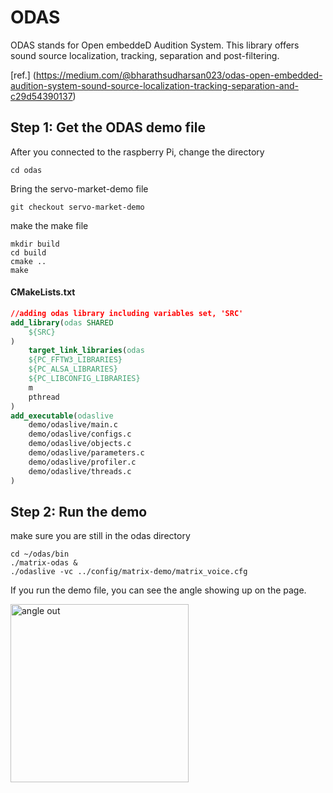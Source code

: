 # ODAS

ODAS stands for Open embeddeD Audition System. This library offers sound source localization, tracking, separation and post-filtering.

[ref.] (https://medium.com/@bharathsudharsan023/odas-open-embedded-audition-system-sound-source-localization-tracking-separation-and-c29d54390137)

## Step 1: Get the ODAS demo file

After you connected to the raspberry Pi,  change the directory

```
cd odas
```

Bring the servo-market-demo file

```
git checkout servo-market-demo
```

make the make file 

```
mkdir build
cd build
cmake ..
make
```

 #### CMakeLists.txt 

```cmake
//adding odas library including variables set, 'SRC'
add_library(odas SHARED
	${SRC}
)
    target_link_libraries(odas
	${PC_FFTW3_LIBRARIES}
	${PC_ALSA_LIBRARIES}
    ${PC_LIBCONFIG_LIBRARIES}
	m
    pthread
)
add_executable(odaslive
    demo/odaslive/main.c
    demo/odaslive/configs.c
    demo/odaslive/objects.c
    demo/odaslive/parameters.c
    demo/odaslive/profiler.c
    demo/odaslive/threads.c
)
```

## Step 2: Run the demo

make sure you are still in the odas directory

```
cd ~/odas/bin
./matrix-odas &
./odaslive -vc ../config/matrix-demo/matrix_voice.cfg
```

If you run the demo file, you can see the angle showing up on the page.

<img width="285" alt="angle out" src="https://user-images.githubusercontent.com/67047653/107333780-46134100-6af9-11eb-9e97-d9e90aa6b1b4.PNG">




